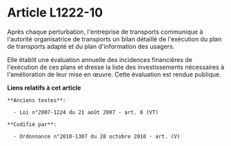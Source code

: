 # Article L1222-10

Après chaque perturbation, l'entreprise de transports communique à l'autorité organisatrice de transports un bilan détaillé
de l'exécution du plan de transports adapté et du plan d'information des usagers.

Elle établit une évaluation annuelle des incidences financières de l'exécution de ces plans et dresse la liste des
investissements nécessaires à l'amélioration de leur mise en œuvre. Cette évaluation est rendue publique.

**Liens relatifs à cet article**

	**Anciens textes**:

	  - Loi n°2007-1224 du 21 août 2007 - art. 8 (VT)

	**Codifié par**:

	  - Ordonnance n°2010-1307 du 28 octobre 2010 - art. (V)
